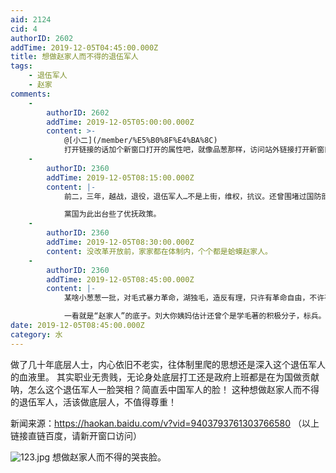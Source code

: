 ```yaml
---
aid: 2124
cid: 4
authorID: 2602
addTime: 2019-12-05T04:45:00.000Z
title: 想做赵家人而不得的退伍军人
tags:
    - 退伍军人
    - 赵家
comments:
    -
        authorID: 2602
        addTime: 2019-12-05T05:00:00.000Z
        content: >-
            @[小二](/member/%E5%B0%8F%E4%BA%8C)
            打开链接的话加个新窗口打开的属性吧，就像品葱那样，访问站外链接打开新窗口给与二次提示，比较安全。
    -
        authorID: 2360
        addTime: 2019-12-05T08:15:00.000Z
        content: |-
            前二，三年，越战，退役，退伍军人…不是上街，维权，抗议。还曾围堵过国防部大楼…。

            黨国为此出台些了优抚政策。
    -
        authorID: 2360
        addTime: 2019-12-05T08:30:00.000Z
        content: 没改革开放前，家家都在体制内，个个都是蛤蟆赵家人。
    -
        authorID: 2360
        addTime: 2019-12-05T08:45:00.000Z
        content: |-
            某啥小葱葱一批，对毛式暴力革命，湖独毛，造反有理，只许有革命自由，不许有…，念念不忘，推崇不己的。

            一看就是“赵家人”的底子。刘大你姨妈估计还曾个是学毛著的积极分子，标兵。
date: 2019-12-05T08:45:00.000Z
category: 水
---
```


做了几十年底层人士，内心依旧不老实，往体制里爬的思想还是深入这个退伍军人的血液里。 其实职业无贵贱，无论身处底层打工还是政府上班都是在为国做贡献呐，怎么这个退伍军人一脸哭相？简直丢中国军人的脸！ 这种想做赵家人而不得的退伍军人，活该做底层人，不值得尊重！

新闻来源：https://haokan.baidu.com/v?vid=9403793761303766580 （以上链接直链百度，请新开窗口访问）

![123.jpg](https://i.loli.net/2019/12/05/31WOQHyJPGiUftg.jpg) 想做赵家人而不得的哭丧脸。
